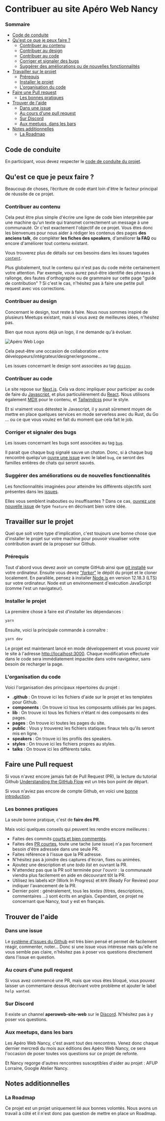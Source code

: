# Contribuer au site Apéro Web Nancy

### Sommaire

<!-- prettier-ignore-start -->
<!-- START doctoc generated TOC please keep comment here to allow auto update -->
<!-- DON'T EDIT THIS SECTION, INSTEAD RE-RUN doctoc TO UPDATE -->


- [Code de conduite](#code-de-conduite)
- [Qu'est ce que je peux faire ?](#quest-ce-que-je-peux-faire-)
  - [Contribuer au contenu](#contribuer-au-contenu)
  - [Contribuer au design](#contribuer-au-design)
  - [Contribuer au code](#contribuer-au-code)
  - [Corriger et signaler des bugs](#corriger-et-signaler-des-bugs)
  - [Suggérer des améliorations ou de nouvelles fonctionnalités](#sugg%C3%A9rer-des-am%C3%A9liorations-ou-de-nouvelles-fonctionnalit%C3%A9s)
- [Travailler sur le projet](#travailler-sur-le-projet)
  - [Prérequis](#pr%C3%A9requis)
  - [Installer le projet](#installer-le-projet)
  - [L'organisation du code](#lorganisation-du-code)
- [Faire une Pull request](#faire-une-pull-request)
  - [Les bonnes pratiques](#les-bonnes-pratiques)
- [Trouver de l'aide](#trouver-de-laide)
  - [Dans une issue](#dans-une-issue)
  - [Au cours d'une pull request](#au-cours-dune-pull-request)
  - [Sur Discord](#sur-discord)
  - [Aux meetups, dans les bars](#aux-meetups-dans-les-bars)
- [Notes additionnelles](#notes-additionnelles)
  - [La Roadmap](#la-roadmap)

<!-- END doctoc generated TOC please keep comment here to allow auto update -->
<!-- prettier-ignore-end -->

## Code de conduite

En participant, vous devez respecter le [code de conduite du projet](CODE_OF_CONDUCT.md).

## Qu'est ce que je peux faire ?

Beaucoup de choses, l’écriture de code étant loin d'être le facteur principal de réussite de ce projet.

### Contribuer au contenu

Cela peut être plus simple d'écrire une ligne de code bien interprétée par une machine qu'un texte qui transmet correctement un message à une communauté. Or c'est exactement l'objectif de ce projet. Vous êtes donc les bienvenues pour nous aider à rédiger les contenus des pages **des anciens talk**, de compléter **les fiches des speakers**, d'améliorer **la FAQ** ou encore d'améliorer tout contenu existant.

Vous trouverez plus de détails sur ces besoins dans les issues taguées [`content`](https://github.com/aperowebnancy/aperowebnancy-website/labels/content).

Plus globalement, tout le contenu qui n'est pas du code mérite certainement votre attention. Par exemple, vous aurez peut-être identifié des phrases à rallonge, des fautes d'orthographe ou de grammaire sur cette page "guide de contribution" ? Si c'est le cas, n'hésitez pas à faire une petite pull request avec vos corrections.

### Contribuer au design

Concernant le design, tout reste à faire. Nous nous sommes inspiré de plusieurs Meetups existant, mais si vous avez de meilleures idées, n'hésitez pas.

Bien que nous ayons déjà un logo, il ne demande qu'à évoluer.

![Apéro Web Logo](logo.png)

Cela peut-être une occasion de collaboration entre développeurs/intégrateur/designer/ergonome...

Les issues concernant le design sont associées au tag [`design`](https://github.com/aperowebnancy/aperowebnancy-website/labels/design).

### Contribuer au code

Le site repose sur [Next.js](https://nextjs.org/). Cela va donc impliquer pour participer au code de faire du [Javascript](https://developer.mozilla.org/fr/docs/Web/JavaScript), et plus particulièrement du [React](https://reactjs.org/). Nous utilisons également [MDX](https://mdxjs.com/) pour le contenu, et [Tailwindcss](https://tailwindcss.com/) pour le style.

Et si vraiment vous détestez le Javascript, il y aurait sûrement moyen de mettre en place quelques services en mode serverless avec du Rust, du Go ... ou ce que vous voulez en fait du moment que cela fait le job.

### Corriger et signaler des bugs

Les issues concernant les bugs sont associées au tag [`bug`](https://github.com/aperowebnancy/aperowebnancy-website/labels/bug).

Il parait que chaque bug signalé sauve un chaton. Donc, si à chaque bug rencontré quelqu'un [ouvre une issue](https://github.com/aperowebnancy/aperowebnancy-website/issues/new?assignees=&labels=&template=bug_report.md&title=) avec le label `bug`, ce seront des familles entières de chats qui seront sauvés.

### Suggérer des améliorations ou de nouvelles fonctionnalités

Les fonctionnalités imaginées pour atteindre les différents objectifs sont présentes dans les [issues](https://github.com/aperowebnancy/aperowebnancy-website/issues).

Elles vous semblent inabouties ou insuffisantes ? Dans ce cas, [ouvrez une nouvelle issue](https://github.com/aperowebnancy/aperowebnancy-website/issues/new?assignees=&labels=&template=feature_request.md&title=) de type `feature` en décrivant bien votre idée.

## Travailler sur le projet

Quel que soit votre type d'implication, c'est toujours une bonne chose que d'installer le projet sur votre machine pour pouvoir visualiser votre contribution avant de la proposer sur Github.

### Prérequis

Tout d'abord vous devez avoir un compte GitHub ainsi que [git installé](https://docs.github.com/en/github/getting-started-with-github/set-up-git) sur votre ordinateur.
Ensuite vous devez ["_forker_"](https://guides.github.com/activities/forking/) le dépôt du projet et le cloner localement.
En parallèle, pensez à installer [Node.js](https://nodejs.org/en/download/) en version 12.18.3 (LTS) sur votre ordinateur. Node est un environnement d'exécution JavaScript (comme l'est un navigateur).

### Installer le projet

La première chose à faire est d'installer les dépendances :

```bash
yarn
```

Ensuite, voici la principale commande à connaître :

```bash
yarn dev
```

Le projet est maintenant lancé en mode développement et vous pouvez voir le site à l'adresse [http://localhost:3000](http://localhost:3000). Chaque modification effectuée dans le code sera immédiatement impactée dans votre navigateur, sans besoin de recharger la page.

### L'organisation du code

Voici l'organisation des principaux répertoires du projet :

-   **.github** : On trouve ici les fichiers d'aide sur le projet et les templates pour Github.
-   **components** : On trouve ici tous les composants utilisés par les pages.
-   **lib** : On trouve ici tous les fichiers n'étant ni des composants ni des pages.
-   **pages** : On trouve ici toutes les pages du site.
-   **public** : Vous y trouverez les fichiers statiques finaux tels qu'ils seront mis en ligne.
-   **speakers** : On trouve ici les profils des speakers.
-   **styles** : On trouve ici les fichiers propres au styles.
-   **talks** : On trouve ici les différents talks.

## Faire une Pull request

Si vous n'avez encore jamais fait de Pull Request (PR), la lecture du tutorial Github [Understanding the GitHub Flow](https://guides.github.com/introduction/flow/) est un très bon point de départ.

Si vous n'aviez pas encore de compte Github, en voici une [bonne introduction](https://flaviocopes.com/github-guide/).

### Les bonnes pratiques

La seule bonne pratique, c'est de **faire des PR**.

Mais voici quelques conseils qui peuvent les rendre encore meilleures :

-   Faites des commits [courts et bien commentés](http://tbaggery.com/2008/04/19/a-note-about-git-commit-messages.html).
-   Faites des [PR courtes](https://dev.to/bosepchuk/optimal-pull-request-size-600), toute une tache (une issue) n'a pas forcement besoin d'être adressée dans une seule PR.
-   Faites référence à l'issue que la PR adresse.
-   N'hésitez pas à joindre des captures d'écran, fixes ou animées.
-   Ajoutez une description et une _todo list_ en ouvrant la PR.
-   N'attendez pas que la PR soit terminée pour l'ouvrir : la communauté viendra plus facilement en aide en découvrant tôt la PR.
-   Utilisez les labels `WIP` (Work In Progress) et `RFR` (Ready For Review) pour indiquer l'avancement de la PR.
-   Dernier point : généralement, tous les _textes_ (titres, descriptions, commentaires ...) sont écrits en anglais. Cependant, ce projet ne concernant que Nancy, tout y est en français.

## Trouver de l'aide

### Dans une issue

Le [système d'issues du Github](https://guides.github.com/features/issues/) est très bien pensé et permet de facilement réagir, commenter, noter... Donc si une issue vous intéresse mais qu'elle ne vous semble pas claire, n'hésitez pas à poser vos questions directement dans l'issue en question.

### Au cours d'une pull request

Si vous avez commencé une PR, mais que vous êtes bloqué, vous pouvez laisser un commentaire dessus décrivant votre problème et ajouter le label `help wanted`.

### Sur Discord

Il existe un channel **aperoweb-site-web** sur le [Discord](https://discord.com/invite/Q8X8Bxq). N'hésitez pas à y poser vos questions.

### Aux meetups, dans les bars

Les Apéro Web Nancy, c'est avant tout des rencontres. Venez donc chaque dernier mercredi du mois aux éditions des Apéro Web Nancy, ce sera l'occasion de poser toutes vos questions sur ce projet de refonte.

Et Nancy regorge d'autres rencontres susceptibles d'aider au projet : AFUP Lorraine, Google Atelier Nancy.

## Notes additionnelles

### La Roadmap

Ce projet est un projet uniquement lié aux bonnes volontés.  Nous avons un travail à côté et il n'est donc pas question de mettre en place un Roadmap.

